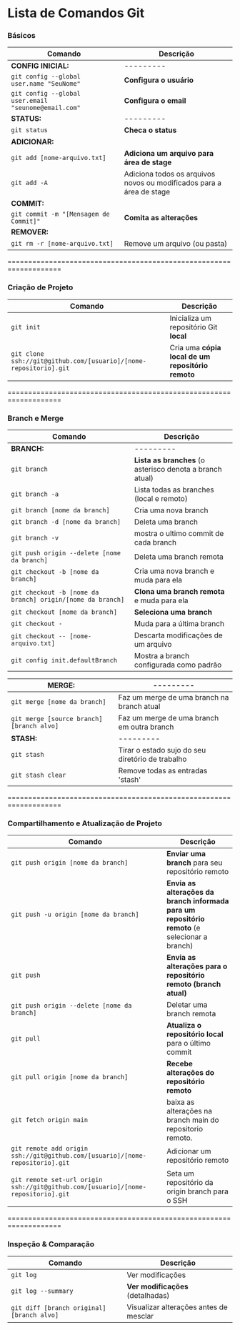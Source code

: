 
Lista de Comandos Git
===================================================================

### Básicos

| Comando | Descrição |
| ------- | --------- |
| **CONFIG INICIAL:** | --------- |
| `git config --global user.name "SeuNome"` | **Configura o usuário** |
| `git config --global user.email "seunome@email.com"` | **Configura o email** |
| **STATUS:** | --------- |
| `git status` | **Checa o status** |
| **ADICIONAR:** |  |
| `git add [nome-arquivo.txt]` | **Adiciona um arquivo para área de stage** |
| `git add -A` | Adiciona todos os arquivos novos ou modificados para a área de stage |
| **COMMIT:** |  |
| `git commit -m "[Mensagem de Commit]"` | **Comita as alterações** |
| **REMOVER:** |  |
| `git rm -r [nome-arquivo.txt]` | Remove um arquivo (ou pasta) |

===================================================================

### Criação de Projeto

| Comando | Descrição |
| ------- | --------- |
| `git init` | Inicializa um repositório Git **local** |
| `git clone ssh://git@github.com/[usuario]/[nome-repositorio].git` | Cria uma **cópia local de um repositório remoto** |

===================================================================

### Branch e Merge

| Comando | Descrição |
| ------- | --------- |
| **BRANCH:** | --------- |
| `git branch` | **Lista as branches** (o asterisco denota a branch atual) |
| `git branch -a` | Lista todas as branches (local e remoto) |
| `git branch [nome da branch]` | Cria uma nova branch |
| `git branch -d [nome da branch]` | Deleta uma branch |
| `git branch -v ` | mostra o ultimo commit de cada branch |
| `git push origin --delete [nome da branch]` | Deleta uma branch remota |
| `git checkout -b [nome da branch]` | Cria uma nova branch e muda para ela |
| `git checkout -b [nome da branch] origin/[nome da branch]` | **Clona uma branch remota** e muda para ela |
| `git checkout [nome da branch]` | **Seleciona uma branch** |
| `git checkout -` | Muda para a última branch |
| `git checkout -- [nome-arquivo.txt]` | Descarta modificações de um arquivo |
|`git config init.defaultBranch` | Mostra a branch configurada como padrão |


| **MERGE:** | --------- |
| ------- | --------- |
| `git merge [nome da branch]` | Faz um merge de uma branch na branch atual |
| `git merge [source branch] [branch alvo]` | Faz um merge de uma branch em outra branch |
| **STASH:** | --------- |
| `git stash` | Tirar o estado sujo do seu diretório de trabalho |
| `git stash clear` | Remove todas as entradas 'stash' |

===================================================================

### Compartilhamento e Atualização de Projeto

| Comando | Descrição |
| ------- | --------- |
| `git push origin [nome da branch]` | **Enviar uma branch** para seu repositório remoto |
| `git push -u origin [nome da branch]` | **Envia as alterações da branch informada para um repositório remoto** (e selecionar a branch) |
| `git push` | **Envia as alterações para o repositório remoto (branch atual)** |
| `git push origin --delete [nome da branch]` | Deletar uma branch remota |
| `git pull` | **Atualiza o repositório local** para o último commit |
| `git pull origin [nome da branch]` | **Recebe alterações do repositório remoto** |
| `git fetch origin main` | baixa as alterações na branch main do repositorio remoto. |
| `git remote add origin ssh://git@github.com/[usuario]/[nome-repositorio].git` | Adicionar um repositório remoto |
| `git remote set-url origin ssh://git@github.com/[usuario]/[nome-repositorio].git` | Seta um repositório da origin branch para o SSH |

===================================================================

### Inspeção & Comparação

| Comando | Descrição |
| ------- | --------- |
| `git log` | Ver modificações |
| `git log --summary` | **Ver modificações** (detalhadas) |
| `git diff [branch original] [branch alvo]` | Visualizar alterações antes de mesclar |
